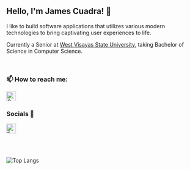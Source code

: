 ## Hello, I'm James Cuadra! 👋

I like to build software applications that utilizes various modern technologies to bring captivating user experiences to life.

Currently a Senior at [West Visayas State University,](https://wvsu.edu.ph/) taking Bachelor of Science in Computer Science.

<br />

### 📫 How to reach me:

[<img src='https://img.shields.io/badge/-jjlcuadradev@gmail.com-D14836?style=for-the-badge&logo=gmail&logoColor=white' alt='Gmail' height='25'>](mailto:jjlcuadradev@gmail.com)


### Socials 📱

[<img src='https://img.shields.io/badge/-jjlcuadra-%231877F2.svg?style=for-the-badge&logo=Facebook&logoColor=white' alt='Facebook' height='25'>](https://www.facebook.com/jjlcuadra)

<br />
<br />

![Top Langs](https://github-readme-stats.vercel.app/api/top-langs/?username=admiralfirefox&layout=compact)
